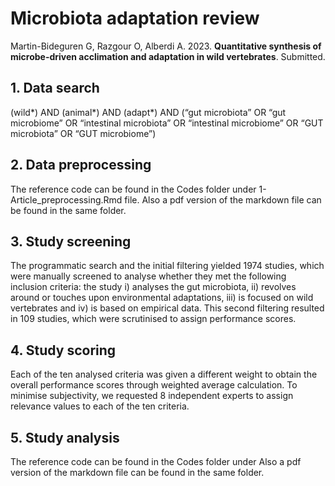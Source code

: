# Microbiota adaptation review

Martin-Bideguren G, Razgour O, Alberdi A. 2023. **Quantitative synthesis of microbe-driven acclimation and adaptation in wild vertebrates**. Submitted.

## 1. Data search
(wild*) AND (animal*) AND (adapt*) AND (“gut microbiota” OR “gut microbiome” OR “intestinal microbiota” OR “intestinal microbiome” OR “GUT microbiota” OR “GUT microbiome”)

## 2. Data preprocessing
The reference code can be found in the Codes folder under 1-Article_preprocessing.Rmd file. Also a pdf version of the markdown file can be found in the same folder.

## 3. Study screening
The programmatic search and the initial filtering yielded 1974 studies, which were manually screened to analyse whether they met the following inclusion criteria: the study i) analyses the gut microbiota, ii) revolves around or touches upon environmental adaptations, iii) is focused on wild vertebrates and iv) is based on empirical data. This second filtering resulted in 109 studies, which were scrutinised to assign performance scores.

## 4. Study scoring
Each of the ten analysed criteria was given a different weight to obtain the overall performance scores through weighted average calculation. To minimise subjectivity, we requested 8 independent experts to assign relevance values to each of the ten criteria.
   
## 5. Study analysis
The reference code can be found in the Codes folder under Also a pdf version of the markdown file can be found in the same folder.
